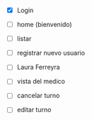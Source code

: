 * [x] Login
* [ ] home (bienvenido)
* [ ] listar
* [ ] registrar nuevo usuario
* [ ] Laura Ferreyra
* [ ] vista del medico
* [ ] cancelar turno
* [ ] editar turno

